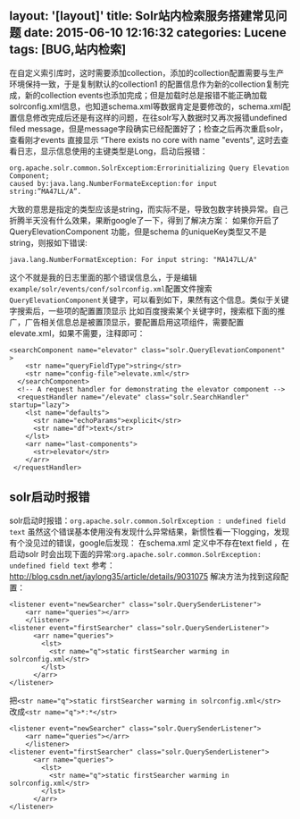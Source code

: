 layout: '[layout]'
title: Solr站内检索服务搭建常见问题
date: 2015-06-10 12:16:32
categories: Lucene
tags: [BUG,站内检索]
---
在自定义索引库时，这时需要添加collection，添加的collection配置需要与生产环境保持一致，于是复制默认的collection1 的配置信息作为新的collection复制完成，新的collection events也添加完成；但是加载时总是报错不能正确加载solrconfig.xml信息，也知道schema.xml等数据肯定是要修改的，schema.xml配置信息修改完成后还是有这样的问题，在往solr写入数据时又再次报错undefined filed message，但是message字段确实已经配置好了；检查之后再次重启solr，查看刚才events 直接显示 “There exists no core with name "events",
这时去查看日志，显示信息使用的主键类型是Long，启动后报错：
```
org.apache.solr.common.SolrExceptiom:Errorinitializing Query Elevation Component;
caused by:java.lang.NumberFormateException:for input string:”MA47LL/A”.
```
大致的意思是指定的类型应该是string，而实际不是，导致包数字转换异常。自己折腾半天没有什么效果，果断google了一下，得到了解决方案：
如果你开启了 QueryElevationComponent 功能，但是schema 的uniqueKey类型又不是 string，则报如下错误:
```
java.lang.NumberFormatException: For input string: "MA147LL/A"
```
这个不就是我的日志里面的那个错误信息么，于是编辑`example/solr/events/conf/solrconfig.xml`配置文件搜索`QueryElevationComponent`关键字，可以看到如下，果然有这个信息。类似于关键字搜索后，一些项的配置置顶显示 比如百度搜索某个关键字时，搜索框下面的推广，广告相关信息总是被置顶显示，要配置启用这项组件，需要配置elevate.xml，如果不需要，注释即可：
```
<searchComponent name="elevator" class="solr.QueryElevationComponent" >
    <str name="queryFieldType">string</str>
    <str name="config-file">elevate.xml</str>
  </searchComponent>
  <!-- A request handler for demonstrating the elevator component -->
  <requestHandler name="/elevate" class="solr.SearchHandler" startup="lazy">
    <lst name="defaults">
      <str name="echoParams">explicit</str>
      <str name="df">text</str>
    </lst>
    <arr name="last-components">
      <str>elevator</str>
    </arr>
 </requestHandler>

```

## solr启动时报错
solr启动时报错：`org.apache.solr.common.SolrException : undefined field text`
虽然这个错误基本使用没有发现什么异常结果，新惯性看一下logging，发现有个没见过的错误，google后发现：
在schema.xml 定义中不存在text field ，在启动solr 时会出现下面的异常:`org.apache.solr.common.SolrException: undefined field text`
参考：http://blog.csdn.net/jaylong35/article/details/9031075
解决方法为找到这段配置：
```
<listener event="newSearcher" class="solr.QuerySenderListener">
    <arr name="queries"></arr>
    </listener>
<listener event="firstSearcher" class="solr.QuerySenderListener">
      <arr name="queries">
        <lst>
          <str name="q">static firstSearcher warming in solrconfig.xml</str>
        </lst>
      </arr>
</listener>
```
把`<str name="q">static firstSearcher warming in solrconfig.xml</str>`
改成`<str name="q">*:*</str>`

```
<listener event="newSearcher" class="solr.QuerySenderListener">
    <arr name="queries"></arr>
    </listener>
<listener event="firstSearcher" class="solr.QuerySenderListener">
      <arr name="queries">
        <lst>
          <str name="q">static firstSearcher warming in solrconfig.xml</str>
        </lst>
      </arr>
</listener>
```